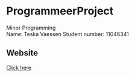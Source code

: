 # ProgrammeerProject
Minor Programming<br>
Name: Teska Vaessen
Student number: 11046341

## Website
[Click here](https://teskav.github.io/ProgrammeerProject/)

